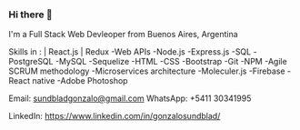 ### Hi there 👋

I'm a Full Stack Web Devleoper from Buenos Aires, Argentina 

Skills in :
| React.js
| Redux 
-Web APIs
-Node.js 
-Express.js
-SQL
-PostgreSQL
-MySQL
-Sequelize
-HTML
-CSS
-Bootstrap
-Git
-NPM
-Agile SCRUM methodology
-Microservices architecture
-Moleculer.js
-Firebase
-React native
-Adobe Photoshop
 
Email: sundbladgonzalo@gmail.com
WhatsApp: +5411 30341995 

LinkedIn: https://www.linkedin.com/in/gonzalosundblad/
